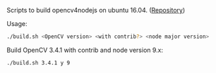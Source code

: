 Scripts to build opencv4nodejs on ubuntu 16.04. ([Repository](https://hub.docker.com/r/justadudewhohacks/opencv-nodejs/tags/))

Usage:
``` bash
./build.sh <OpenCV version> <with contrib?> <node major version>
```

Build OpenCV 3.4.1 with contrib and node version 9.x:
``` bash
./build.sh 3.4.1 y 9
```
